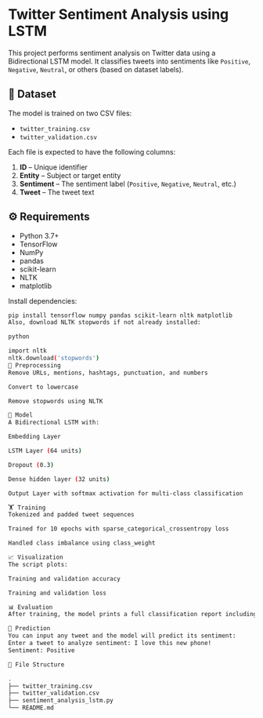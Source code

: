 # Twitter Sentiment Analysis using LSTM

This project performs sentiment analysis on Twitter data using a Bidirectional LSTM model. It classifies tweets into sentiments like `Positive`, `Negative`, `Neutral`, or others (based on dataset labels).

## 📁 Dataset

The model is trained on two CSV files:
- `twitter_training.csv`
- `twitter_validation.csv`

Each file is expected to have the following columns:
1. **ID** – Unique identifier
2. **Entity** – Subject or target entity
3. **Sentiment** – The sentiment label (`Positive`, `Negative`, `Neutral`, etc.)
4. **Tweet** – The tweet text

## ⚙️ Requirements

- Python 3.7+
- TensorFlow
- NumPy
- pandas
- scikit-learn
- NLTK
- matplotlib

Install dependencies:

```bash
pip install tensorflow numpy pandas scikit-learn nltk matplotlib
Also, download NLTK stopwords if not already installed:

python

import nltk
nltk.download('stopwords')
🧹 Preprocessing
Remove URLs, mentions, hashtags, punctuation, and numbers

Convert to lowercase

Remove stopwords using NLTK

🧠 Model
A Bidirectional LSTM with:

Embedding Layer

LSTM Layer (64 units)

Dropout (0.3)

Dense hidden layer (32 units)

Output Layer with softmax activation for multi-class classification

🏋️ Training
Tokenized and padded tweet sequences

Trained for 10 epochs with sparse_categorical_crossentropy loss

Handled class imbalance using class_weight

📈 Visualization
The script plots:

Training and validation accuracy

Training and validation loss

📊 Evaluation
After training, the model prints a full classification report including precision, recall, and F1-score.

🔮 Prediction
You can input any tweet and the model will predict its sentiment:
Enter a tweet to analyze sentiment: I love this new phone!
Sentiment: Positive

📂 File Structure

.
├── twitter_training.csv
├── twitter_validation.csv
├── sentiment_analysis_lstm.py
└── README.md
